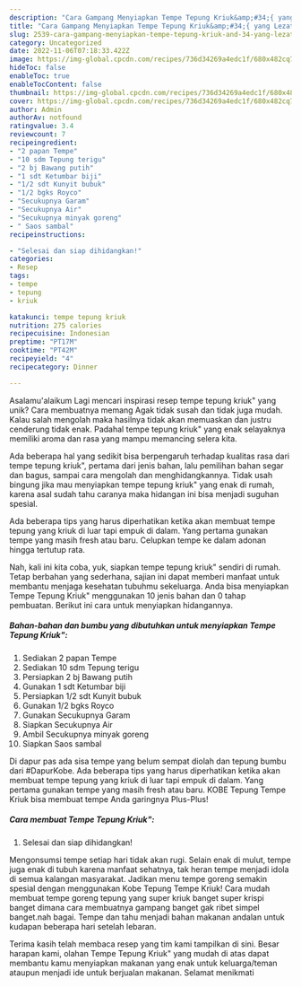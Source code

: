 ```yaml
---
description: "Cara Gampang Menyiapkan Tempe Tepung Kriuk&amp;#34;{ yang Lezat"
title: "Cara Gampang Menyiapkan Tempe Tepung Kriuk&amp;#34;{ yang Lezat"
slug: 2539-cara-gampang-menyiapkan-tempe-tepung-kriuk-and-34-yang-lezat
category: Uncategorized
date: 2022-11-06T07:18:33.422Z
image: https://img-global.cpcdn.com/recipes/736d34269a4edc1f/680x482cq70/tempe-tepung-kriuk-foto-resep-utama.jpg
hideToc: false
enableToc: true
enableTocContent: false
thumbnail: https://img-global.cpcdn.com/recipes/736d34269a4edc1f/680x482cq70/tempe-tepung-kriuk-foto-resep-utama.jpg
cover: https://img-global.cpcdn.com/recipes/736d34269a4edc1f/680x482cq70/tempe-tepung-kriuk-foto-resep-utama.jpg
author: Admin
authorAv: notfound
ratingvalue: 3.4
reviewcount: 7
recipeingredient:
- "2 papan Tempe"
- "10 sdm Tepung terigu"
- "2 bj Bawang putih"
- "1 sdt Ketumbar biji"
- "1/2 sdt Kunyit bubuk"
- "1/2 bgks Royco"
- "Secukupnya Garam"
- "Secukupnya Air"
- "Secukupnya minyak goreng"
- " Saos sambal"
recipeinstructions:

- "Selesai dan siap dihidangkan!"
categories:
- Resep
tags:
- tempe
- tepung
- kriuk

katakunci: tempe tepung kriuk 
nutrition: 275 calories
recipecuisine: Indonesian
preptime: "PT17M"
cooktime: "PT42M"
recipeyield: "4"
recipecategory: Dinner

---
```



Asalamu'alaikum Lagi mencari inspirasi resep tempe tepung kriuk&#34; yang unik? Cara membuatnya memang Agak tidak susah dan tidak juga mudah. Kalau salah mengolah maka hasilnya tidak akan memuaskan dan justru cenderung tidak enak. Padahal tempe tepung kriuk&#34; yang enak selayaknya memiliki aroma dan rasa yang mampu memancing selera kita.


Ada beberapa hal yang sedikit bisa berpengaruh terhadap kualitas rasa dari tempe tepung kriuk&#34;, pertama dari jenis bahan, lalu pemilihan bahan segar dan bagus, sampai cara mengolah dan menghidangkannya. Tidak usah bingung jika mau menyiapkan tempe tepung kriuk&#34; yang enak di rumah, karena asal sudah tahu caranya maka hidangan ini bisa menjadi suguhan spesial.

Ada beberapa tips yang harus diperhatikan ketika akan membuat tempe tepung yang kriuk di luar tapi empuk di dalam. Yang pertama gunakan tempe yang masih fresh atau baru. Celupkan tempe ke dalam adonan hingga tertutup rata.


Nah, kali ini kita coba, yuk, siapkan tempe tepung kriuk&#34; sendiri di rumah. Tetap berbahan yang sederhana, sajian ini dapat memberi manfaat untuk membantu menjaga kesehatan tubuhmu sekeluarga. Anda bisa menyiapkan Tempe Tepung Kriuk&#34; menggunakan 10 jenis bahan dan 0 tahap pembuatan. Berikut ini cara untuk menyiapkan hidangannya.

<!--inarticleads1-->

##### Bahan-bahan dan bumbu yang dibutuhkan untuk menyiapkan Tempe Tepung Kriuk&#34;:

1. Sediakan 2 papan Tempe
1. Sediakan 10 sdm Tepung terigu
1. Persiapkan 2 bj Bawang putih
1. Gunakan 1 sdt Ketumbar biji
1. Persiapkan 1/2 sdt Kunyit bubuk
1. Gunakan 1/2 bgks Royco
1. Gunakan Secukupnya Garam
1. Siapkan Secukupnya Air
1. Ambil Secukupnya minyak goreng
1. Siapkan  Saos sambal


Di dapur pas ada sisa tempe yang belum sempat diolah dan tepung bumbu dari #DapurKobe. Ada beberapa tips yang harus diperhatikan ketika akan membuat tempe tepung yang kriuk di luar tapi empuk di dalam. Yang pertama gunakan tempe yang masih fresh atau baru. KOBE Tepung Tempe Kriuk bisa membuat tempe Anda garingnya Plus-Plus! 

<!--inarticleads2-->

##### Cara membuat Tempe Tepung Kriuk&#34;:


1. Selesai dan siap dihidangkan!

Mengonsumsi tempe setiap hari tidak akan rugi. Selain enak di mulut, tempe juga enak di tubuh karena manfaat sehatnya, tak heran tempe menjadi idola di semua kalangan masyarakat. Jadikan menu tempe goreng semakin spesial dengan menggunakan Kobe Tepung Tempe Kriuk! Cara mudah membuat tempe goreng tepung yang super kriuk banget super krispi banget dimana cara membuatnya gampang banget gak ribet simpel banget.nah bagai. Tempe dan tahu menjadi bahan makanan andalan untuk kudapan beberapa hari setelah lebaran. 

Terima kasih telah membaca resep yang tim kami tampilkan di sini. Besar harapan kami, olahan Tempe Tepung Kriuk&#34; yang mudah di atas dapat membantu kamu menyiapkan makanan yang enak untuk keluarga/teman ataupun menjadi ide untuk berjualan makanan. Selamat menikmati

